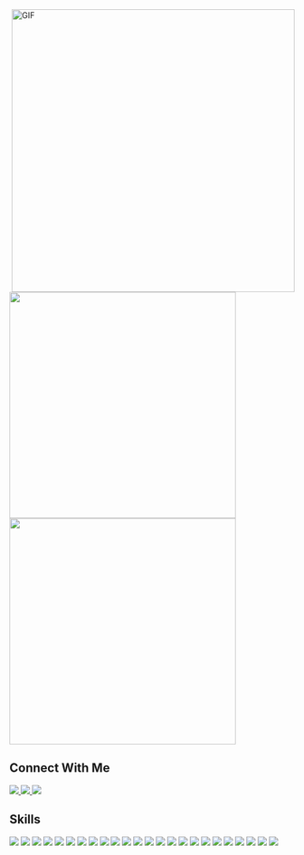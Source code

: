<img align="right" alt="GIF" src="https://media.giphy.com/media/1C8bHHJturSx2/giphy.gif" width=500 />

<img src="https://img.shields.io/badge/-Arpan%20Timsina.-black?style=for-the-badge" width=400>

<img src="https://img.shields.io/badge/-Frontend%20Developer%20-black?style=for-the-badge" width=400>

<h2>Connect With Me</h2>

<a href="mailto:arpantimsina16@gmail.com">
  <img src="https://img.shields.io/badge/Gmail-6d4bfe?style=for-the-badge&logo=gmail&logoColor=white">
</a> 
<a href="https://www.facebook.com/arpantimsina">
  <img src="https://img.shields.io/badge/Facebook-1877F2?style=for-the-badge&logo=facebook&logoColor=white">
</a> 
<a href="https://www.linkedin.com/in/arpan-timsina-a892721a1/">
  <img src="https://img.shields.io/badge/Linkedin-1877F2?style=for-the-badge&logo=linkedin&logoColor=white">
</a> 
<!-- <a href="https://twitter.com/lordhendrix_17">
  <img src="https://img.shields.io/badge/Twitter-1DA1F2?style=for-the-badge&logo=twitter&logoColor=white">
</a> -->

## Skills

![](https://img.shields.io/badge/HTML5-E34F26?style=for-the-badge&logo=html5&logoColor=white)
![](https://img.shields.io/badge/CSS3-1572B6?style=for-the-badge&logo=css3&logoColor=white)
![](https://img.shields.io/badge/Bootstrap-7765ea?style=for-the-badge&logo=bootstrap&logoColor=white)
![](https://img.shields.io/badge/Tailwind-fff?style=for-the-badge&logo=tailwind-css&logoColor=38b8d6)
![](https://img.shields.io/badge/Sass-c26191?style=for-the-badge&logo=sass&logoColor=white)
![](https://img.shields.io/badge/JavaScript-F7DF1E?style=for-the-badge&logo=javascript&logoColor=black)
![](https://img.shields.io/badge/React-20232A?style=for-the-badge&logo=react&logoColor=61DAFB)
![](https://img.shields.io/badge/Next.js-fff?style=for-the-badge&logo=nextdotjs&logoColor=000)
![](https://img.shields.io/badge/Node.js-339933?style=for-the-badge&logo=nodedotjs&logoColor=white)
![](https://img.shields.io/badge/Express.js-000000?style=for-the-badge&logo=express&logoColor=white)
![](https://img.shields.io/badge/TypeScript-007ACC?style=for-the-badge&logo=typescript&logoColor=white)
![](https://img.shields.io/badge/PostgreSQL-316192?style=for-the-badge&logo=postgresql&logoColor=white)
![](https://img.shields.io/badge/MongoDB-4EA94B?style=for-the-badge&logo=mongodb&logoColor=white)
![](https://img.shields.io/badge/Amazon_AWS-232F3E?style=for-the-badge&logo=amazon-aws&logoColor=white)
![](https://img.shields.io/badge/GraphQL-e00097?style=for-the-badge&logo=graphql&logoColor=white)
![](https://img.shields.io/badge/GitHub_Actions-2088FF?style=for-the-badge&logo=github-actions&logoColor=white)
![](https://img.shields.io/badge/Arch_Linux-1793D1?style=for-the-badge&logo=arch-linux&logoColor=white)
![](https://img.shields.io/badge/Ubuntu-E95420?style=for-the-badge&logo=ubuntu&logoColor=white)
![](https://img.shields.io/badge/Python-3776AB?style=for-the-badge&logo=python&logoColor=white)
![](https://img.shields.io/badge/Git-F05032?style=for-the-badge&logo=git&logoColor=white)
![](https://img.shields.io/badge/Bash-030303?style=for-the-badge&logo=shell&logoColor=white)
![](https://img.shields.io/badge/Nginx-45923a?style=for-the-badge&logo=nginx&logoColor=white)
![](https://img.shields.io/badge/VS_Code-3ea5ea?style=for-the-badge&logo=visualstudiocode&logoColor=white)
![](https://img.shields.io/badge/vim-449132?style=for-the-badge&logo=vim&logoColor=white)



<!-- <p>
<img align="left" width="550px" src="https://github-readme-stats.vercel.app/api/top-langs?username=pratikneupane&theme=chartreuse-dark&hide_border=true&include_all_commits=True&count_private=true" alt="pratikneupane" />
</p> -->
<!-- <p> 
<img align="center" width="550px" src="https://github-readme-stats.vercel.app/api?username=pratikneupane&theme=chartreuse-dark&hide_border=true&include_all_commits=True&count_private=true" alt="pratikneupane" />
</p> -->
<p>
<!-- <img width="780px" align="center" src="https://github-readme-streak-stats.herokuapp.com/?user=pratikneupane&theme=chartreuse-dark&hide_border=true&include_all_commits=True&count_private=true" alt="pratikneupane" />
</p>
 -->



